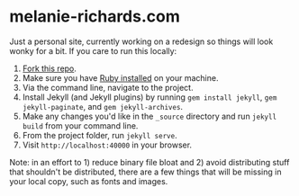 # melanie-richards.com

Just a personal site, currently working on a redesign so things will look wonky for a bit. If you care to run this locally:

1. [Fork this repo](https://help.github.com/articles/fork-a-repo/).
2. Make sure you have [Ruby installed](https://www.ruby-lang.org/en/documentation/installation/) on your machine.
3. Via the command line, navigate to the project.
4. Install Jekyll (and Jekyll plugins) by running `gem install jekyll`, `gem jekyll-paginate`, and `gem jekyll-archives`.
5. Make any changes you'd like in the `_source` directory and run `jekyll build` from your command line.
6. From the project folder, run `jekyll serve`.
7. Visit `http://localhost:40000` in your browser.

Note: in an effort to 1) reduce binary file bloat and 2) avoid distributing stuff that shouldn't be distributed, there are a few things that will be missing in your local copy, such as fonts and images.